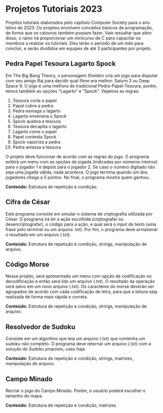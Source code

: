 # Projetos Tutoriais 2023

Projetos tutoriais elaborados pelo capítulo Computer Society para o ano letivo de 2023. Os projetos envolvem conceitos básicos de programação, de forma que os calouros também possam fazer. Vale ressaltar que além disso, o ramo irá proporcionar um minicurso de C para capacitar os membros a realizar os tutoriais.
Eles terão o período de um mês para concluir, e serão divididos em equipes de até 3 participantes por projeto.

## Pedra Papel Tesoura Lagarto Spock

Em The Big Bang Theory, o personagem Sheldon cria um jogo para disputar com seu amigo Raj para decidir qual filme era melhor: Saturn 3 ou Deep Space 9. O jogo é uma melhora do tradicional Pedra-Papel-Tesoura, porém, temos também as opções "Lagarto" e "Spock". Vejamos as regras:

1. Tesoura corta o papel
2. Papel cobre a pedra
3. Pedra esmaga o lagarto
4. Lagarto envenena o Spock
5. Spock quebra a tesoura
6. Tesoura decapita o lagarto
7. Lagarto come o papel
8. Papel contesta Spock
9. Spock vaporiza a pedra
10. Pedra amassa a tesoura

O projeto deve funcionar de acordo com as regras do jogo. O programa exibirá um menu com as opções de jogada (indicadas por números inteiros) para o jogador 1 e depois para o jogador 2. Se caso o número digitado não seja uma jogada válida, nada acontece. O jogo termina quando um dos jogadores chega a 5 pontos. No final, o programa mostra quem ganhou.

**Conteúdo:** Estrutura de repetição e condição.

## Cifra de César

Este programa consiste em simular o sistema de criptografia utilizada por César. O programa irá ler a ação escolhida (criptografar ou desencriptografar), o código para a ação, e qual será o input do texto (uma frase pelo terminal ou um arquivo .txt). Por fim, o programa deve armazenar o resultado em um arquivo (.txt).

**Conteúdo:** Estrutura de repetição e condição, strings, manipulação de arquivo.

## Código Morse

Nesse projeto, será apresentado um menu com opção de codificação ou decodificação e então será lido um arquivo (.txt). O resultado da operação será salvo em um novo arquivo (.txt). Os caracteres do morse deverão ser agrupados de acordo com cada codificação de letra, para que a leitura seja realizada de forma mais rápida e correta.

**Conteúdo:** Estrutura de repetição e condição, strings, manipulação de arquivo.

## Resolvedor de Sudoku

Consiste em um algoritmo que leia um arquivo (.txt) que contenha um sudoku não completo. O programa deve retornar um arquivo (.txt) com a solução do Sudoku proposto, caso haja. 

**Conteúdo:** Estrutura de repetição e condição, strings, matrizes, manipulação de arquivo.

## Campo Minado

Recriar o jogo do Campo Minado. Porém, o usuário poderá escolher o tamanho do mapa.

**Conteúdo:** Estrutura de repetição e condição, matrizes.